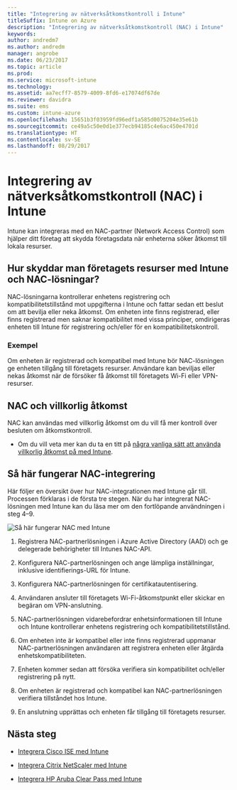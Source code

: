 ```yaml
---
title: "Integrering av nätverksåtkomstkontroll i Intune"
titleSuffix: Intune on Azure
description: "Integrering av nätverksåtkomstkontroll (NAC) i Intune"
keywords: 
author: andredm7
ms.author: andredm
manager: angrobe
ms.date: 06/23/2017
ms.topic: article
ms.prod: 
ms.service: microsoft-intune
ms.technology: 
ms.assetid: aa7ecff7-8579-4009-8fd6-e17074df67de
ms.reviewer: davidra
ms.suite: ems
ms.custom: intune-azure
ms.openlocfilehash: 15651b3f03959fd96edf1a585d0075204e35e61b
ms.sourcegitcommit: ce49a5c50e0d1e377ecb94185c4e6ac450e4701d
ms.translationtype: HT
ms.contentlocale: sv-SE
ms.lasthandoff: 08/29/2017
---
```

# <a name="network-access-control-nac-integration-with-intune"></a>Integrering av nätverksåtkomstkontroll (NAC) i Intune

Intune kan integreras med en NAC-partner (Network Access Control) som hjälper ditt företag att skydda företagsdata när enheterna söker åtkomst till lokala resurser.

## <a name="how-do-intune-and-nac-solutions-help-protect-your-organization-resources"></a>Hur skyddar man företagets resurser med Intune och NAC-lösningar?

NAC-lösningarna kontrollerar enhetens registrering och kompatibilitetstillstånd mot uppgifterna i Intune och fattar sedan ett beslut om att bevilja eller neka åtkomst. Om enheten inte finns registrerad, eller finns registrerad men saknar kompatibilitet med vissa principer, omdirigeras enheten till Intune för registrering och/eller för en kompatibilitetskontroll.

### <a name="example"></a>Exempel

Om enheten är registrerad och kompatibel med Intune bör NAC-lösningen ge enheten tillgång till företagets resurser. Användare kan beviljas eller nekas åtkomst när de försöker få åtkomst till företagets Wi-Fi eller VPN-resurser.

## <a name="nac-and-conditional-access"></a>NAC och villkorlig åtkomst

NAC kan användas med villkorlig åtkomst om du vill få mer kontroll över besluten om åtkomstkontroll.

- Om du vill veta mer kan du ta en titt på [några vanliga sätt att använda villkorlig åtkomst på med Intune](conditional-access-intune-common-ways-use.md).

## <a name="how-the-nac-integration-works"></a>Så här fungerar NAC-integrering

Här följer en översikt över hur NAC-integrationen med Intune går till. Processen förklaras i de första tre stegen. När du har integrerat NAC-lösningen med Intune kan du läsa mer om den fortlöpande användningen i steg 4–9.

![Så här fungerar NAC med Intune](./media/ca-intune-common-ways-2.png)

1.  Registrera NAC-partnerlösningen i Azure Active Directory (AAD) och ge delegerade behörigheter till Intunes NAC-API.

2.  Konfigurera NAC-partnerlösningen och ange lämpliga inställningar, inklusive identifierings-URL för Intune.

3.  Konfigurera NAC-partnerlösningen för certifikatautentisering.

4.  Användaren ansluter till företagets Wi-Fi-åtkomstpunkt eller skickar en begäran om VPN-anslutning.

5.  NAC-partnerlösningen vidarebefordrar enhetsinformationen till Intune och Intune kontrollerar enhetens registrering och kompatibilitetstillstånd.

6.  Om enheten inte är kompatibel eller inte finns registrerad uppmanar NAC-partnerlösningen användaren att registrera enheten eller åtgärda enhetskompatibiliteten.

7.  Enheten kommer sedan att försöka verifiera sin kompatibilitet och/eller registrering på nytt.

8.  Om enheten är registrerad och kompatibel kan NAC-partnerlösningen verifiera tillståndet hos Intune.

9.  En anslutning upprättas och enheten får tillgång till företagets resurser.

## <a name="next-steps"></a>Nästa steg

-   [Integrera Cisco ISE med Intune](http://www.cisco.com/c/en/us/td/docs/security/ise/2-1/admin_guide/b_ise_admin_guide_21/b_ise_admin_guide_20_chapter_01000.html)

-   [Integrera Citrix NetScaler med Intune](http://docs.citrix.com/en-us/netscaler-gateway/12/microsoft-intune-integration/configuring-network-access-control-device-check-for-netscaler-gateway-virtual-server-for-single-factor-authentication-deployment.html)

-   [Integrera HP Aruba Clear Pass med Intune](https://support.arubanetworks.com/Documentation/tabid/77/DMXModule/512/Command/Core_Download/Default.aspx?EntryId=23757)
